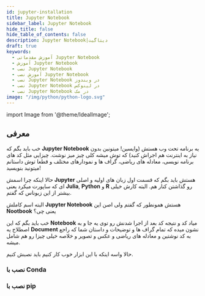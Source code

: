 ```yaml
---
id: jupyter-installation
title: Jupyter Notebook
sidebar_label: Jupyter Notebook
hide_title: false
hide_table_of_contents: false
description: Jupyter Notebook|دیتاگیت
draft: true
keywords:
  - آموزش مقدماتی Jupyter Notebook
  - آموزش Jupyter Notebook
  - نصب Jupyter Notebook
  - آموزش نصب Jupyter Notebook
  - نصب Jupyter Notebook در ویندوز
  - نصب Jupyter Notebook در لینوکس
  - نصب Jupyter Notebook در مک
image: "/img/python/python-logo.svg"
---
```


import Image from '@theme/IdealImage';

## **معرفی**

خب باید بگم که **Jupyter Notebook** یه برنامه تحت وب هستش (وایسین! میتونین بدون نیاز به اینترنت هم اجراش کنید) که توش میشه کلی چیز میز نوشت. چیزایی مثل کد های برنامه نویسی، معادله های ریاضی، گراف ها و نمودارهای مختلف و قطعا توش داستانم میتونید بنویسید!

حالا اینکه چرا اسمش **Jupyter** هستش باید بگم که قسمت اول زبان های اولیه و اصلی ای که ساپورت میکرد یعنی **Julia**, **Python** و **R** رو گذاشتن کنار هم. البته کارش خیلی بیشتر از این زبوناس که گفتم.

البته اسم کاملش **Jupyter Notebook** هستش همونطور که گفتم ولی اصن این **Nootbook** یعنی چی؟

خب باید بگم که این **Notebook** میاد کد و نتیجه کد بعد از اجرا شدنش رو توی یه جا و به اصطلاح یه **Document** نشون میده که تمام گراف ها و توضیحات و داستان شما که راجع به کد نوشتین و معادله های ریاضی و عکس و تصویر و خلاصه خیلی چیزا رو هم شامل میشه.

حالا واسه اینکه با این ابزار خوب کار کنیم باید نصبش کنیم.

### نصب با Conda

### نصب با pip
